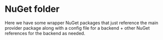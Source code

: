 # NuGet folder

Here we have some wrapper NuGet packages that just reference the main
provider package along with a config file for a backend + other NuGet
references for the backend as needed.
